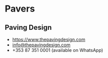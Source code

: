 # Pavers

## Paving Design

- https://www.thepavingdesign.com
- info@thepavingdesign.com
- +353 87 351 0001 (available on WhatsApp)